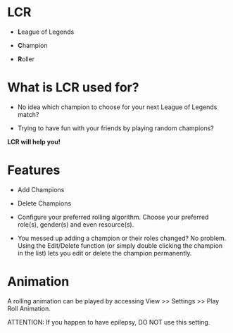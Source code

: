# LCR
<ul>
<li><p><b>L</b>eague of Legends</p></li>
<li><p><b>C</b>hampion</p></li>
<li><p><b>R</b>oller</p></li>
</ul>

# What is LCR used for?
<ul>
<li><p>No idea which champion to choose for your next League of Legends match?</p></li>
<li><p>Trying to have fun with your friends by playing random champions?</p></li>
</ul>
<b>LCR will help you!</b>


# Features
<ul>
<li><p>Add Champions</p></li>
<li><p>Delete Champions</p></li>
<li><p>Configure your preferred rolling algorithm. Choose your preferred role(s), gender(s) and even resource(s).</p></li>
<li><p>You messed up adding a champion or their roles changed? No problem. Using the Edit/Delete function (or simply double clicking the champion in the list) lets you edit or delete the champion permanently.</p></li>
</ul>

# Animation
<p>A rolling animation can be played by accessing View >> Settings >> Play Roll Animation.</p>
<p>ATTENTION: If you happen to have epilepsy, DO NOT use this setting.</p>
